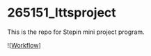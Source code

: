 # 265151_lttsproject
This is the repo for Stepin mini  project program.

![[Workflow](https://github.com/raghav94603/265151_lttsproject/blob/main/.github/workflows/check.yml/badge.svg)]
